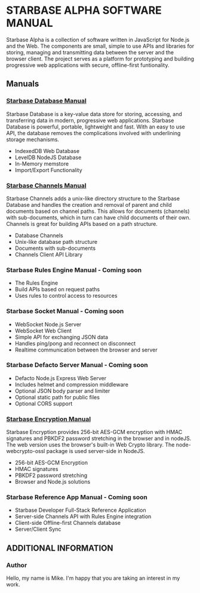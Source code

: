 # STARBASE ALPHA SOFTWARE MANUAL

Starbase Alpha is a collection of software written in JavaScript for Node.js and the Web. The components are small, simple to use APIs and libraries for storing, managing and transmitting data between the server and the browser client. The project serves as a platform for prototyping and building progressive web applications with secure, offline-first funtionality.

## Manuals

### [Starbase Database Manual](https://github.com/StarbaseAlpha/Database)

Starbase Database is a key-value data store for storing, accessing, and transferring data in modern, progressive web applications. Starbase Database is powerful, portable, lightweight and fast. With an easy to use API, the database removes the complications involved with underlining storage mechanisms.

 - IndexedDB Web Database
 - LevelDB NodeJS Database
 - In-Memory memstore
 - Import/Export Functionality


### [Starbase Channels Manual](https://github.com/StarbaseAlpha/Channels)

Starbase Channels adds a unix-like directory structure to the Starbase Database and handles the creation and removal of parent and child documents based on channel paths. This allows for documents (channels) with sub-documents, which in turn can have child documents of their own. Channels is great for building APIs based on a path structure.

- Database Channels
- Unix-like database path structure
- Documents with sub-documents
- Channels Client API Library


### Starbase Rules Engine Manual - Coming soon

- The Rules Engine
- Build APIs based on request paths
- Uses rules to control access to resources


### Starbase Socket Manual - Coming soon

- WebSocket Node.js Server
- WebSocket Web Client
- Simple API for exchanging JSON data
- Handles ping/pong and reconnect on disconnect
- Realtime communication between the browser and server


### Starbase Defacto Server Manual - Coming soon

- Defacto Node.js Express Web Server
- Includes helmet and compression middleware
- Optional JSON body parser and limiter
- Optional static path for public files
- Optional CORS support


### [Starbase Encryption Manual](https://github.com/StarbaseAlpha/Encryption)

Starbase Encryption provides 256-bit AES-GCM encryption with HMAC signatures and PBKDF2 password stretching in the browser and in nodeJS. The web version uses the browser's built-in Web Crypto library. The node-webcrypto-ossl package is used server-side in NodeJS.

- 256-bit AES-GCM Encryption
- HMAC signatures
- PBKDF2 password stretching
- Browser and Node.js solutions


### Starbase Reference App Manual - Coming soon

- Starbase Developer Full-Stack Reference Application
- Server-side Channels API with Rules Engine integration
- Client-side Offline-first Channels database
- Server/Client Sync


## ADDITIONAL INFORMATION

### Author
Hello, my name is Mike. I'm happy that you are taking an interest in my work.
